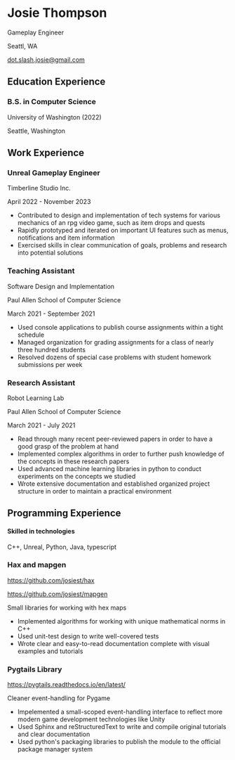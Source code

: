 # Josie Thompson

Gameplay Engineer

Seattl, WA

dot.slash.josie@gmail.com

## Education Experience

### B.S. in Computer Science

University of Washington (2022)

Seattle, Washington

## Work Experience

### Unreal Gameplay Engineer

Timberline Studio Inc.

April 2022 - November 2023
- Contributed to design and implementation of tech systems for various mechanics of an rpg video game, such as item drops and quests
- Rapidly prototyped and iterated on important UI features such as menus, notifications and item information
- Exercised skills in clear communication of goals, problems and research into potential solutions

### Teaching Assistant

Software Design and Implementation

Paul Allen School of Computer Science

March 2021 - September 2021
- Used console applications to publish course assignments within a tight schedule
- Managed organization for grading assignments for a class of nearly three hundred students
- Resolved dozens of special case problems with student homework submissions per week

### Research Assistant

Robot Learning Lab

Paul Allen School of Computer Science

March 2021 - July 2021

- Read through many recent peer-reviewed papers in order to have a good grasp of the problem at hand
- Implemented complex algorithms in order to further push knowledge of the concepts in these research papers
- Used advanced machine learning libraries in python to conduct experiments on the concepts we studied
- Wrote extensive documentation and established organized project structure in order to maintain a practical environment

## Programming Experience
#### Skilled in technologies
   
   C++, Unreal, Python, Java, typescript

### Hax and mapgen

https://github.com/josiest/hax

https://github.com/josiest/mapgen

Small libraries for working with hex maps
- Implemented algorithms for working with unique mathematical norms in C++
- Used unit-test design to write well-covered tests
- Wrote clear and easy-to-read documentation complete with visual examples and tutorials

### Pygtails Library

https://pygtails.readthedocs.io/en/latest/

Cleaner event-handling for Pygame

- Impelemented a small-scoped event-handling interface to reflect more modern game development technologies like Unity
- Used Sphinx and reStructuredText to write and compile original tutorials and clear documentation
- Used python's packaging libraries to publish the module to the official package manager system

